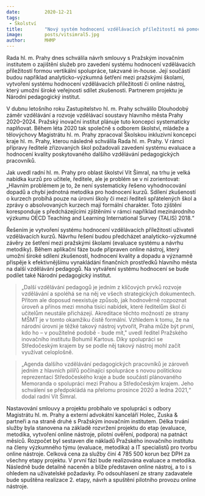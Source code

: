 ```yaml
---
date:         2020-12-21
tags:         
 - Školství
title:        "Nový systém hodnocení vzdělávacích příležitostí má pomoci k lepší orientaci"
image: 	      posts/vitsimral5.jpg
author:       MHMP
---
```

 
Rada hl. m. Prahy dnes schválila návrh smlouvy s Pražským inovačním institutem o zajištění služeb pro zavedení systému hodnocení vzdělávacích příležitostí formou vertikální spolupráce, takzvané in-house. Její součástí budou například analyticko-výzkumná šetření mezi pražskými školami, vytvoření systému hodnocení vzdělávacích příležitostí či online nástroj, který umožní široké veřejnosti sdílet zkušenosti. Partnerem projektu je Národní pedagogický institut.

V dubnu letošního roku Zastupitelstvo hl. m. Prahy schválilo Dlouhodobý záměr vzdělávání a rozvoje vzdělávací soustavy hlavního města Prahy 2020–2024. Pražský inovační institut plánuje tuto koncepci systematicky naplňovat. Během léta 2020 tak společně s odborem školství, mládeže a tělovýchovy Magistrátu hl. m. Prahy zpracoval Školskou inkluzivní koncepci kraje hl. m. Prahy, kterou následně schválila Rada hl. m. Prahy. V rámci přípravy ředitelé zřizovaných škol požadovali zavedení systému evaluace a hodnocení kvality poskytovaného dalšího vzdělávání pedagogických pracovníků.

Jak uvedl radní hl. m. Prahy pro oblast školství Vít Šimral, na trhu je velká nabídka kurzů pro učitele, ředitele, ale je problém se v ní zorientovat: „Hlavním problémem je to, že není systematicky řešeno vyhodnocování dopadů a chybí jednotná metodika pro hodnocení kurzů. Sdílení zkušeností o kurzech probíhá pouze na úrovni školy či mezi řediteli spřátelených škol a zprávy o absolvovaných kurzech mají formální charakter. Toto zjištění koresponduje s předcházejícími zjištěními v rámci například mezinárodního výzkumu OECD Teaching and Learning International Survey (TALIS) 2018.“

Řešením je vytvoření systému hodnocení vzdělávacích příležitostí uživateli vzdělávacích kurzů. Návrhu řešení budou předcházet analyticko-výzkumné závěry ze šetření mezi pražskými školami (evaluace systému a návrhu metodiky). Během aplikační fáze bude připraven online nástroj, který umožní široké sdílení zkušeností, hodnocení kvality a dopadu a významně přispěje k efektivnějšímu vynakládání finančních prostředků hlavního města na další vzdělávání pedagogů. Na vytváření systému hodnocení se bude podílet také Národní pedagogický institut.

> „Další vzdělávání pedagogů je jedním z klíčových prvků rozvoje vzdělávání a spoléhá se na něj ve všech strategických dokumentech. Přitom ale doposud neexistuje způsob, jak hodnověrně rozpoznat úroveň a přínos mezi mnoha tisíci nabídek, které ředitelům škol či učitelům neustále přicházejí. Akreditace těchto možností ze strany MŠMT je v tomto okamžiku čistě formální. Vzhledem k tomu, že na národní úrovni je těžké takový nástroj vytvořit, Praha může být první, kdo ho – v použitelné podobě - bude mít," uvedl ředitel Pražského inovačního institutu Bohumil Kartous. Díky spolupráci se Středočeským krajem by se podle něj takový nástroj mohl začít využívat celoplošně.

> „Agenda dalšího vzdělávání pedagogických pracovníků je zároveň jedním z hlavních pilířů počínající spolupráce s novou politickou reprezentací Středočeského kraje a bude součástí plánovaného Memoranda o spolupráci mezi Prahou a Středočeským krajem. Jeho schválení se předpokládá na přelomu prosince 2020 a ledna 2021,“ dodal radní Vít Šimral. 

Nastavování smlouvy a projektu probíhalo ve spolupráci s odbory Magistrátu hl. m. Prahy a externí advokátní kanceláří Holec, Zuska & partneři a na straně druhé s Pražským inovačním institutem. Délka trvání služby byla stanovena na základě rozvržení projektu do etap (evaluace, metodika, vytvoření online nástroje, pilotní ověření, podpora) na patnáct měsíců. Rozpočet byl sestaven dle nákladů Pražského inovačního institutu na členy výzkumného týmu (evaluace, metodika) a IT specialistů pro tvorbu online nástroje. Celková cena za služby činí 4 785 500 korun bez DPH za všechny etapy projektu. V první fázi bude realizována evaluace a metodika. Následně bude detailně naceněn a blíže představen online nástroj, a to i s ohledem na uživatelské požadavky. Po odsouhlasení ze strany zadavatele bude spuštěna realizace 2. etapy, návrh a spuštění pilotního provozu online nástroje.
